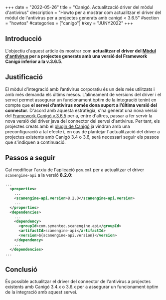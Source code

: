 +++
date        = "2022-05-26"
title       = "Canigó. Actualització driver del mòdul d'antivirus"
description = "Howto per a mostrar com actualitzar el driver del mòdul de l'antivirus per a projectes generats amb canigó < 3.6.5"
#section     = "howtos"
#categories  = ["canigo"]
#key         = "JUNY2022"
+++


## Introducció

L'objectiu d'aquest article és mostrar com **actualitzar el driver del
[Mòdul d'antivirus](/canigo-fwk-docs/documentacio-per-versions/3.6LTS/3.6.5/moduls/moduls-integracio/modul-antivirus/)
per a projectes generats amb una versió del Framework Canigó inferior a la v.3.6.5**.

## Justificació

El mòdul d’integració amb l’antivirus corporatiu és un dels més utilitzats i amb més demanda els últims mesos.
L’alineament de versions del driver i el servei permet assegurar un funcionament òptim de la integració tenint en
compte que **el servei d’antivirus només dona suport a l’última versió del connector**.
D'acord amb aquesta estratègia, s'ha generat una nova versió del
[Framework Canigó v.3.6.5](/canigo-fwk-docs/documentacio-per-versions/3.6LTS/3.6.5/llistat-de-canvis/)
per a, entre d'altres, passar a fer servir la nova versió del driver java del connector del servei d'antivirus.
Per tant, els projectes creats amb el [plugin de Canigó](/canigo-download-related/plugin-canigo/) ja vindran
amb una preconfiguració a tal efecte i, en cas de plantejar l'actualització del driver a projectes existents amb Canigó
3.4 o 3.6, serà necessari seguir els passos que s'indiquen a continuació.

## Passos a seguir

Cal modificar l'arxiu de l'aplicació `pom.xml` per a actualitzar el driver `scanengine-api` a la versió **8.2.0**:

```xml
...
  <properties>
    ...
    <scanengine-api.version>8.2.0</scanengine-api.version>
    ...
  </properties>
  <dependencies>
    ...
    <dependency>
      <groupId>com.symantec.scanengine.api</groupId>
      <artifactId>scanengine-api</artifactId>
      <version>${scanengine-api.version}</version>
    </dependency>
    ...
  </dependencies>
...
```

## Conclusió

És possible actualitzar el driver del connector de l'antivirus a projectes existents amb Canigó 3.4.x o 3.6.x per a
assegurar un funcionament òptim de la integració amb aquest servei.